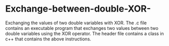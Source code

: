 # Exchange-between-double-XOR-
Exchanging the values of two double variables with XOR. 
The .c file contains an executable program that exchanges two values between two double variables using the XOR operator. 
The header file contains a class in c++ that contains the above instructions.
